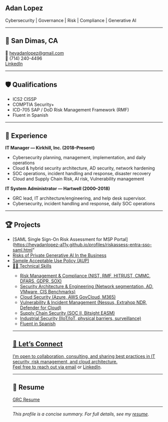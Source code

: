 ## Adan Lopez

Cybersecurity | Governance | Risk | Compliance | Generative AI

---

## 📍 San Dimas, CA
📧 heyadanlopez@gmail.com  
📱 (714) 240-4496  
[LinkedIn](https://www.linkedin.com/in/adan-lopez-76947911/)

---

## 🛡️ Qualifications
- ICS2 CISSP
- COMPTIA Security+
- ICD-705 SAP / DoD Risk Management Framework (RMF)
- Fluent in Spanish

---

## 💼 Experience

**IT Manager — Kirkhill, Inc. (2018–Present)**
- Cybersecurity planning, management, implementation, and daily operations
- Cloud & hybrid security architecture, AD security, network hardening
- SOC operations, incident handling and response, disaster recovery
- Cloud and Supply Chain Risk, AI risk, Vulnerability management

**IT System Administrator — Hartwell (2000–2018)**
- GRC lead, IT architecture/engineering, and help desk supervisor.
- Cybersecurity, incident handling and response, daily SOC operations

---

## 🏆 Projects

 - [SAML Single Sign-On Risk Assessment for MSP Portal](https://heyadanlopez-a11y.github.io/profiles/riskassess-entra-sso-saml.html"
    <li><a href="https://heyadanlopez-a11y.github.io/profiles/risk-assessment-ai-internal.html">Risks of Private Generative AI In the Business</a></li>
    <li><a href="https://heyadanlopez-a11y.github.io/profiles/aup_acceptable_use_policy.html">Sample Acceptable Use Policy (AUP)</a></li>
    <li><a href="https://heyadanlopez-a11y.github.io/profiles/erp_threat_model.html</a></li>

---

## 🧑‍💻 Technical Skills

- Risk Management & Compliance (NIST, RMF, HITRUST, CMMC, DFARS, GDPR, SOX)
- Security Architecture & Engineering (Network segmentation, AD, VMware, CIS Benchmarks)
- Cloud Security (Azure, AWS GovCloud, M365)
- Vulnerability & Incident Management (Nessus, Extrahop NDR, Defender for Cloud)
- Supply Chain Security (SOC II, Bitsight EASM)
- Industrial Security (IIoT/IoT, physical barriers, surveillance)
- Fluent in Spanish

---

## 🔗 Let’s Connect

I’m open to collaboration, consulting, and sharing best practices in IT security, risk management, and cloud architecture.  
Feel free to reach out via [email](mailto:heyadanlopez@gmail.com) or [LinkedIn](https://www.linkedin.com/in/adan-lopez-76947911/).

---

## 🔗 Resume
[GRC Resume](https://github.com/heyadanlopez-a11y/Resumes/blob/e839421cebf83ed9747ab363d13ca6d7f071ab58/Resume-Adan%20Lopez-GRC.pdf)

---

_This profile is a concise summary. For full details, see my [resume](#)._ <!-- Replace # with actual resume link when available -->

